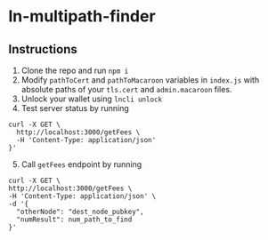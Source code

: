 # ln-multipath-finder

## Instructions

1. Clone the repo and run `npm i`
2. Modify `pathToCert` and `pathToMacaroon` variables in `index.js` with absolute paths of your `tls.cert` and `admin.macaroon` files.
3. Unlock your wallet using `lncli unlock`
4. Test server status by running
  ```
  curl -X GET \
    http://localhost:3000/getFees \
    -H 'Content-Type: application/json'
  }'
  ```
  5. Call `getFees` endpoint by running
  ```
  curl -X GET \
  http://localhost:3000/getFees \
  -H 'Content-Type: application/json' \  
  -d '{
	"otherNode": "dest_node_pubkey",
	"numResult": num_path_to_find
}'
  ```
